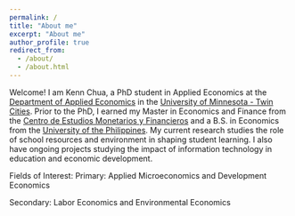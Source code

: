 ```yaml
---
permalink: /
title: "About me"
excerpt: "About me"
author_profile: true
redirect_from: 
  - /about/
  - /about.html
---
```


Welcome!  I am Kenn Chua, a PhD student in Applied Economics at the [Department of Applied Economics](https://apec.umn.edu/) in the [University of Minnesota - Twin Cities](https://twin-cities.umn.edu/). Prior to the PhD, I earned my Master in Economics and Finance from the [Centro de Estudios Monetarios y Financieros](https://www.cemfi.es/) and a B.S. in Economics from the [University of the Philippines](https://econ.upd.edu.ph/). My current research studies the role of school resources and environment in shaping student learning. I also have ongoing projects studying the impact of information technology in education and economic development. 

Fields of Interest:
Primary: Applied Microeconomics and Development Economics

Secondary: Labor Economics and Environmental Economics
